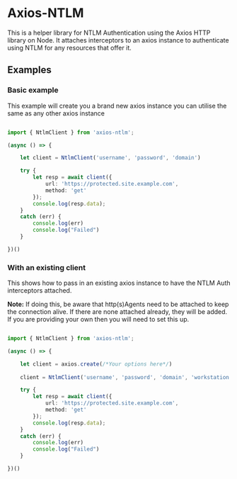 # Axios-NTLM

This is a helper library for NTLM Authentication using the Axios HTTP library on Node. It attaches interceptors to an axios instance to authenticate using NTLM for any resources that offer it.

## Examples

### Basic example

This example will create you a brand new axios instance you can utilise the same as any other axios instance

```ts

import { NtlmClient } from 'axios-ntlm';

(async () => {

    let client = NtlmClient('username', 'password', 'domain')

    try {
        let resp = await client({
            url: 'https://protected.site.example.com',
            method: 'get'
        });
        console.log(resp.data);
    }
    catch (err) {
        console.log(err)
        console.log("Failed")
    }

})()

```
### With an existing client

This shows how to pass in an existing axios instance to have the NTLM Auth interceptors attached.

**Note:** If doing this, be aware that http(s)Agents need to be attached to keep the connection alive. If there are none attached already, they will be added. If you are providing your own then you will need to set this up.

```ts

import { NtlmClient } from 'axios-ntlm';

(async () => {

    let client = axios.create(/*Your options here*/)
    
    client = NtlmClient('username', 'password', 'domain', 'workstation', client)

    try {
        let resp = await client({
            url: 'https://protected.site.example.com',
            method: 'get'
        });
        console.log(resp.data);
    }
    catch (err) {
        console.log(err)
        console.log("Failed")
    }

})()

```